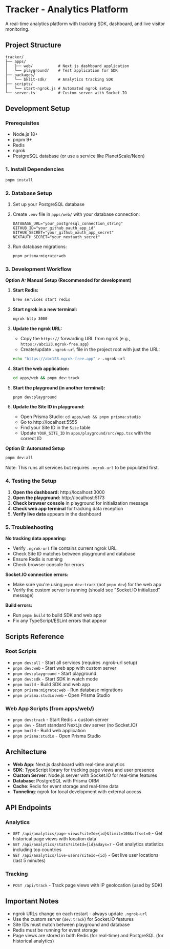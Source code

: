 # Tracker - Analytics Platform

A real-time analytics platform with tracking SDK, dashboard, and live visitor monitoring.

## Project Structure

```
tracker/
├── apps/
│   ├── web/           # Next.js dashboard application
│   └── playground/    # Test application for SDK
├── packages/
│   └── bklit-sdk/     # Analytics tracking SDK
├── scripts/
│   └── start-ngrok.js # Automated ngrok setup
└── server.ts          # Custom server with Socket.IO
```

## Development Setup

### Prerequisites

- Node.js 18+
- pnpm 9+
- Redis
- ngrok
- PostgreSQL database (or use a service like PlanetScale/Neon)

### 1. Install Dependencies

```bash
pnpm install
```

### 2. Database Setup

1. Set up your PostgreSQL database
2. Create `.env` file in `apps/web/` with your database connection:

   ```env
   DATABASE_URL="your_postgresql_connection_string"
   GITHUB_ID="your_github_oauth_app_id"
   GITHUB_SECRET="your_github_oauth_app_secret"
   NEXTAUTH_SECRET="your_nextauth_secret"
   ```

3. Run database migrations:
   ```bash
   pnpm prisma:migrate:web
   ```

### 3. Development Workflow

**Option A: Manual Setup (Recommended for development)**

1. **Start Redis:**

   ```bash
   brew services start redis
   ```

2. **Start ngrok in a new terminal:**
   ```bash
   ngrok http 3000
   ```
3. **Update the ngrok URL:**

   - Copy the `https://` forwarding URL from ngrok (e.g., `https://abc123.ngrok-free.app`)
   - Create/update `.ngrok-url` file in the project root with just the URL:

   ```bash
   echo "https://abc123.ngrok-free.app" > .ngrok-url
   ```

4. **Start the web application:**

   ```bash
   cd apps/web && pnpm dev:track
   ```

5. **Start the playground (in another terminal):**

   ```bash
   pnpm dev:playground
   ```

6. **Update the Site ID in playground:**
   - Open Prisma Studio: `cd apps/web && pnpm prisma:studio`
   - Go to http://localhost:5555
   - Find your Site ID in the `Site` table
   - Update `YOUR_SITE_ID` in `apps/playground/src/App.tsx` with the correct ID

**Option B: Automated Setup**

```bash
pnpm dev:all
```

Note: This runs all services but requires `.ngrok-url` to be populated first.

### 4. Testing the Setup

1. **Open the dashboard:** http://localhost:3000
2. **Open the playground:** http://localhost:5173
3. **Check browser console** in playground for initialization message
4. **Check web app terminal** for tracking data reception
5. **Verify live data** appears in the dashboard

### 5. Troubleshooting

**No tracking data appearing:**

- Verify `.ngrok-url` file contains current ngrok URL
- Check Site ID matches between playground and database
- Ensure Redis is running
- Check browser console for errors

**Socket.IO connection errors:**

- Make sure you're using `pnpm dev:track` (not `pnpm dev`) for the web app
- Verify the custom server is running (should see "Socket.IO initialized" message)

**Build errors:**

- Run `pnpm build` to build SDK and web app
- Fix any TypeScript/ESLint errors that appear

## Scripts Reference

### Root Scripts

- `pnpm dev:all` - Start all services (requires .ngrok-url setup)
- `pnpm dev:web` - Start web app with custom server
- `pnpm dev:playground` - Start playground
- `pnpm dev:sdk` - Start SDK in watch mode
- `pnpm build` - Build SDK and web app
- `pnpm prisma:migrate:web` - Run database migrations
- `pnpm prisma:studio:web` - Open Prisma Studio

### Web App Scripts (from apps/web/)

- `pnpm dev:track` - Start Redis + custom server
- `pnpm dev` - Start standard Next.js dev server (no Socket.IO)
- `pnpm build` - Build web application
- `pnpm prisma:studio` - Open Prisma Studio

## Architecture

- **Web App**: Next.js dashboard with real-time analytics
- **SDK**: TypeScript library for tracking page views and user presence
- **Custom Server**: Node.js server with Socket.IO for real-time features
- **Database**: PostgreSQL with Prisma ORM
- **Cache**: Redis for event storage and real-time data
- **Tunneling**: ngrok for local development with external access

## API Endpoints

### Analytics

- `GET /api/analytics/page-views?siteId={id}&limit=100&offset=0` - Get historical page views with location data
- `GET /api/analytics/stats?siteId={id}&days=7` - Get analytics statistics including top countries
- `GET /api/analytics/live-users?siteId={id}` - Get live user locations (last 5 minutes)

### Tracking

- `POST /api/track` - Track page views with IP geolocation (used by SDK)

## Important Notes

- ngrok URLs change on each restart - always update `.ngrok-url`
- Use the custom server (`dev:track`) for Socket.IO features
- Site IDs must match between playground and database
- Redis must be running for event storage
- Page views are stored in both Redis (for real-time) and PostgreSQL (for historical analytics)
